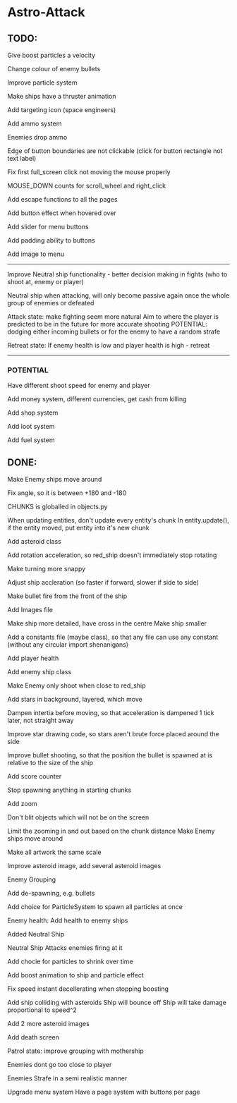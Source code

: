 # Astro-Attack


## TODO:
Give boost particles a velocity

Change colour of enemy bullets

Improve particle system

Make ships have a thruster animation

Add targeting icon (space engineers)

Add ammo system

Enemies drop ammo

Edge of button boundaries are not clickable (click for button rectangle not text label)

Fix first full_screen click not moving the mouse properly

MOUSE_DOWN counts for scroll_wheel and right_click

Add escape functions to all the pages

Add button effect when hovered over

Add slider for menu buttons

Add padding ability to buttons

Add image to menu

---
Improve Neutral ship functionality - better decision making in fights (who to shoot at, enemy or player)

Neutral ship when attacking, will only become passive again once the whole group of enemies or defeated

Attack state: make fighting seem more natural
    Aim to where the player is predicted to be in the future for more accurate shooting
    POTENTIAL: dodging either incoming bullets or for the enemy to have a random strafe

Retreat state: If enemy health is low and player health is high - retreat

---

### POTENTIAL

Have different shoot speed for enemy and player

Add money system, different currencies, get cash from killing

Add shop system

Add loot system

Add fuel system


## DONE:
Make Enemy ships move around

Fix angle, so it is between +180 and -180

CHUNKS is globalled in objects.py

When updating entities, don't update every entity's chunk 
In entity.update(), if the entity moved, put entity into it's new chunk

Add asteroid class

Add rotation acceleration, so red_ship doesn't immediately stop rotating

Make turning more snappy

Adjust ship accleration (so faster if forward, slower if side to side)

Make bullet fire from the front of the ship

Add Images file

Make ship more detailed, have cross in the centre
Make ship smaller

Add a constants file (maybe class), so that any file can use any constant (without any circular import shenanigans)

Add player health

Add enemy ship class

Make Enemy only shoot when close to red_ship

Add stars in background, layered, which move

Dampen intertia before moving, so that acceleration is dampened 1 tick later, not straight away

Improve star drawing code, so stars aren't brute force placed around the side

Improve bullet shooting, so that the position the bullet is spawned at is relative to the size of the ship

Add score counter

Stop spawning anything in starting chunks

Add zoom

Don't blit objects which will not be on the screen

Limit the zooming in and out based on the chunk distance
Make Enemy ships move around

Make all artwork the same scale

Improve asteroid image, add several asteroid images

Enemy Grouping

Add de-spawning, e.g. bullets

Add choice for ParticleSystem to spawn all particles at once

Enemy health: Add health to enemy ships

Added Neutral Ship

Neutral Ship Attacks enemies firing at it

Add chocie for particles to shrink over time

Add boost animation to ship and particle effect

Fix speed instant decellerating when stopping boosting

Add ship colliding with asteroids
Ship will bounce off
Ship will take damage proportional to speed^2

Add 2 more asteroid images

Add death screen

Patrol state: improve grouping with mothership

Enemies dont go too close to player

Enemies Strafe in a semi realistic manner

Upgrade menu system
Have a page system with buttons per page